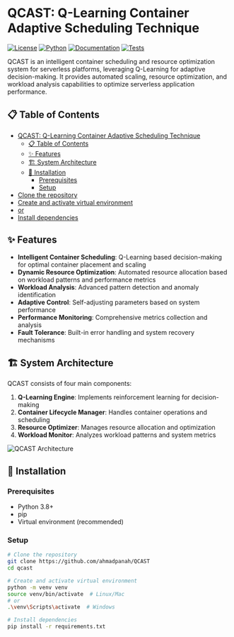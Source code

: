 # QCAST: Q-Learning Container Adaptive Scheduling Technique

[![License](https://img.shields.io/badge/license-MIT-blue.svg)](LICENSE)
[![Python](https://img.shields.io/badge/python-3.8%2B-blue)](https://www.python.org/downloads/)
[![Documentation](https://img.shields.io/badge/docs-latest-brightgreen.svg)](docs/)
[![Tests](https://img.shields.io/badge/tests-passing-brightgreen.svg)](tests/)

QCAST is an intelligent container scheduling and resource optimization system for serverless platforms, leveraging Q-Learning for adaptive decision-making. It provides automated scaling, resource optimization, and workload analysis capabilities to optimize serverless application performance.

## 📋 Table of Contents

- [QCAST: Q-Learning Container Adaptive Scheduling Technique](#qcast-q-learning-container-adaptive-scheduling-technique)
  - [📋 Table of Contents](#-table-of-contents)
  - [✨ Features](#-features)
  - [🏗 System Architecture](#-system-architecture)
  - [🚀 Installation](#-installation)
    - [Prerequisites](#prerequisites)
    - [Setup](#setup)
- [Clone the repository](#clone-the-repository)
- [Create and activate virtual environment](#create-and-activate-virtual-environment)
- [or](#or)
- [Install dependencies](#install-dependencies)

## ✨ Features

- **Intelligent Container Scheduling**: Q-Learning based decision-making for optimal container placement and scaling
- **Dynamic Resource Optimization**: Automated resource allocation based on workload patterns and performance metrics
- **Workload Analysis**: Advanced pattern detection and anomaly identification
- **Adaptive Control**: Self-adjusting parameters based on system performance
- **Performance Monitoring**: Comprehensive metrics collection and analysis
- **Fault Tolerance**: Built-in error handling and system recovery mechanisms

## 🏗 System Architecture

QCAST consists of four main components:

1. **Q-Learning Engine**: Implements reinforcement learning for decision-making
2. **Container Lifecycle Manager**: Handles container operations and scheduling
3. **Resource Optimizer**: Manages resource allocation and optimization
4. **Workload Monitor**: Analyzes workload patterns and system metrics

![QCAST Architecture](docs/images/architecture.png)

## 🚀 Installation

### Prerequisites

- Python 3.8+
- pip
- Virtual environment (recommended)

### Setup

```bash
# Clone the repository
git clone https://github.com/ahmadpanah/QCAST
cd qcast

# Create and activate virtual environment
python -m venv venv
source venv/bin/activate  # Linux/Mac
# or
.\venv\Scripts\activate  # Windows

# Install dependencies
pip install -r requirements.txt